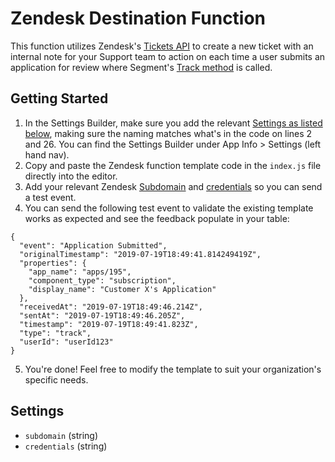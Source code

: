 # Zendesk Destination Function

This function utilizes Zendesk's [Tickets API](https://developer.zendesk.com/rest_api/docs/support/tickets) to create a new ticket with an internal note for your Support team to action on each time a user submits an application for review where Segment's [Track method](https://segment.com/docs/spec/track/) is called.


## Getting Started
1. In the Settings Builder, make sure you add the relevant [Settings as listed below](#settings), making sure the naming matches what's in the code on lines 2 and 26. You can find the Settings Builder under App Info > Settings (left hand nav).
2. Copy and paste the Zendesk function template code in the `index.js` file directly into the editor.
3. Add your relevant Zendesk [Subdomain](https://support.zendesk.com/hc/en-us/articles/221682747-Where-can-I-find-my-Zendesk-subdomain-) and [credentials](https://developer.zendesk.com/rest_api/docs/support/introduction#basic-authentication) so you can send a test event.
4. You can send the following test event to validate the existing template works as expected and see the feedback populate in your table:
```
{
  "event": "Application Submitted",
  "originalTimestamp": "2019-07-19T18:49:41.814249419Z",
  "properties": {
    "app_name": "apps/195",
    "component_type": "subscription",
    "display_name": "Customer X's Application"
  },
  "receivedAt": "2019-07-19T18:49:46.214Z",
  "sentAt": "2019-07-19T18:49:46.205Z",
  "timestamp": "2019-07-19T18:49:41.823Z",
  "type": "track",
  "userId": "userId123"
}
```
5. You're done! Feel free to modify the template to suit your organization's specific needs.


## Settings

- `subdomain` (string) 
- `credentials` (string) 
